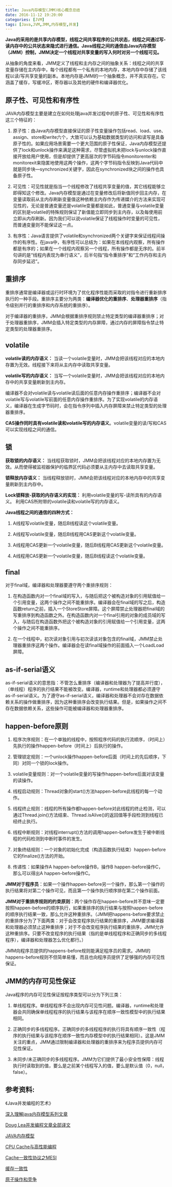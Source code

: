 ```yaml
---
title: Java内存模型(JMM)核心概念总结
date: 2016-11-12 19:20:00
categories: [JVM]
tags: [Java,JVM,JMM,内存模型,并发]
---
```


**Java的采用的是共享内存模型，线程之间共享程序的公共状态，线程之间通过写-读内存中的公共状态来隐式进行通信。Java线程之间的通信由Java内存模型（JMM）控制，JMM决定一个线程对共享变量的写入何时对另一个线程可见。**

从抽象的角度来看，JMM定义了线程和主内存之间的抽象关系：线程之间的共享变量存储在主内存中，每个线程都有一个私有的本地内存，本地内存中存储了该线程以读/写共享变量的副本。本地内存是JMM的一个抽象概念，并不真实存在。它涵盖了缓存，写缓冲区，寄存器以及其他的硬件和编译器优化。

<!--more-->

## 原子性、可见性和有序性

JAVA内存模型主要是建立在如何处理java并发过程中的原子性、可见性和有序性这三个特征的： 
 
1. 原子性：由Java内存模型直接保证的原子性变量操作包括read、load、use、assign、store和write六个，大致可以认为基础数据类型的访问和读写是具备原子性的。如果应用场景需要一个更大范围的原子性保证，Java内存模型还提供了lock和unlock操作来满足这种需求，尽管虚拟机未把lock与unlock操作直接开放给用户使用，但是却提供了更高层次的字节码指令monitorenter和monitorexit来隐匿地使用这两个操作，这两个字节码指令反映到Java代码中就是同步块—synchronized关键字，因此在synchronized块之间的操作也具备原子性。

2. 可见性：可见性就是指当一个线程修改了线程共享变量的值，其它线程能够立即得知这个修改。Java内存模型是通过在变量修改后将新值同步回主内存，在变量读取前从主内存刷新变量值这种依赖主内存作为传递媒介的方法来实现可见性的，无论是普通变量还是volatile变量都是如此，普通变量与volatile变量的区别是volatile的特殊规则保证了新值能立即同步到主内存，以及每使用前立即从内存刷新。因为我们可以说volatile保证了线程操作时变量的可见性，而普通变量则不能保证这一点。

3. 有序性：Java语言提供了volatile和synchronized两个关键字来保证线程间操作的有序性。在java中，有序性可以总结为：如果在本线程内观察，所有操作都是有序的；如果在一个线程内观察另一个线程，所有操作都是无序的。前半句讲的是“线程内表现为串行语义”，后半句指“指令重排序”和“工作内存和主内存同步延迟”。 


## 重排序

重排序通常是编译器或运行时环境为了优化程序性能而采取的对指令进行重新排序执行的一种手段。重排序主要分为两类：**编译器优化的重排序**、**处理器重排序**（指令级别并行的重排序和内存系统的重排序）。

对于编译器的重排序，JMM会根据重排序规则禁止特定类型的编译器重排序；对于处理器重排序，JMM会插入特定类型的内存屏障，通过内存的屏障指令禁止特定类型的处理器重排序。

## volatile

**volatile读的内存语义：**
当读一个volatile变量时，JMM会把该线程对应的本地内存置为无效。线程接下来将从主内存中读取共享变量。

**volatile写的内存语义：**
当写一个volatile变量时，JMM会把该线程对应的本地内存中的共享变量刷新到主内存。

编译器不会对volatile读与volatile读后面的任意内存操作重排序；编译器不会对volatile写与volatile写前面的任意内存操作重排序。为了实现volatile的内存语义，编译器在生成字节码时，会在指令序列中插入内存屏障来禁止特定类型的处理器重排序。

**CAS操作同时具有volatile读和volatile写的内存语义**。volatile变量的读/写和CAS可以实现线程之间的通信。

## 锁

**获取锁的内存语义：**
当线程获取锁时，JMM会把该线程对应的本地内存置为无效。从而使得被监视器保护的临界区代码必须要从主内存中去读取共享变量。

**锁释放内存语义：**
当线程释放锁时，JMM会把该线程对应的本地内存中的共享变量刷新到主内存中。

**Lock锁释放-获取的内存语义的实现：**
利用volatile变量的写-读所具有的内存语义。
利用CAS所附带的volatile读和volatile写的内存语义。

**Java线程之间的通信的四种方式：**

1. A线程写volatile变量，随后B线程读这个volatile变量。

2. A线程写volatile变量，随后B线程用CAS更新这个volatile变量。

3. A线程用CAS更新一个volatile变量，随后B线程用CAS更新这个volatile变量。

4. A线程用CAS更新一个volatile变量，随后B线程读这个volatile变量。

## final

对于final域，编译器和处理器要遵守两个重排序规则：

1. 在构造函数内对一个final域的写入，与随后把这个被构造对象的引用赋值给一个引用变量，这两个操作之间不能重排序。编译器会在final域的写之后，构造函数return之前，插入一个StoreStore屏障。这个屏障禁止处理器把final域的写重排序到构造函数之外。在构造函数内对一个final引用的对象的成员域的写入，与随后在构造函数外把这个被构造对象的引用赋值给一个引用变量，这两个操作之间不能重排序。

2. 在一个线程中，初次读对象引用与初次读该对象包含的final域，JMM禁止处理器重排序这两个操作。编译器会在读final域操作的前面插入一个LoadLoad屏障。

## as-if-serial语义

as-if-serial语义的意思指：不管怎么重排序（编译器和处理器为了提高并行度），（单线程）程序的执行结果不能被改变。编译器，runtime和处理器都必须遵守as-if-serial语义。为了遵守as-if-serial语义，编译器和处理器不会对存在数据依赖关系的操作做重排序，因为这种重排序会改变执行结果。但是，如果操作之间不存在数据依赖关系，这些操作可能被编译器和处理器重排序。

## happen-before原则

1. 程序次序规则：在一个单独的线程中，按照程序代码的执行流顺序，（时间上）先执行的操作happen-before（时间上）后执行的操作。

2. 管理锁定规则：一个unlock操作happen-before后面（时间上的先后顺序，下同）对同一个锁的lock操作。

3. volatile变量规则：对一个volatile变量的写操作happen-before后面对该变量的读操作。

4. 线程启动规则：Thread对象的start()方法happen-before此线程的每一个动作。

5. 线程终止规则：线程的所有操作都happen-before对此线程的终止检测，可以通过Thread.join()方法结束、Thread.isAlive()的返回值等手段检测到线程已经终止执行。

6. 线程中断规则：对线程interrupt()方法的调用happen-before发生于被中断线程的代码检测到中断时事件的发生。

7. 对象终结规则：一个对象的初始化完成（构造函数执行结束）happen-before它的finalize()方法的开始。

8. 传递性：如果操作A happen-before操作B，操作B happen-before操作C，那么可以得出A happen-before操作C。


**JMM对于程序员**：如果一个操作happen-before另一个操作，那么第一个操作的执行结果将对第二个操作可见，而且第一个操作执行顺序排在第二个操作前面。

**JMM对于重排序规则的约束原则**：两个操作存在happen-before并不意味一定要按照happen-before的顺序执行，如果重排序的执行结果与按照happen-before的顺序执行结果一致，那么允许这种重排序。（JMM把happens-before要求禁止的重排序分为了下面两类：对于会改变程序执行结果的重排序，JMM要求编译器和处理器必须禁止这种重排序；对于不会改变程序执行结果的重排序，JMM允许这种重排序。只要不改变程序的执行结果（指的是单线程程序和正确同步的多线程程序），编译器和处理器怎么优化都行。）

JMM向程序员提供的happens-before规则能满足程序员的需求。JMM的happens-before规则不但简单易懂，而且也向程序员提供了足够强的内存可见性保证。

## JMM的内存可见性保证

Java程序的内存可见性保证按程序类型可以分为下列三类：

1. 单线程程序。单线程程序不会出现内存可见性问题。编译器，runtime和处理器会共同确保单线程程序的执行结果与该程序在顺序一致性模型中的执行结果相同。

2. 正确同步的多线程程序。正确同步的多线程程序的执行将具有顺序一致性（程序的执行结果与该程序在顺序一致性内存模型中的执行结果相同）。这是JMM关注的重点，JMM通过限制编译器和处理器的重排序来为程序员提供内存可见性保证。

3. 未同步/未正确同步的多线程程序。JMM为它们提供了最小安全性保障：线程执行时读取到的值，要么是之前某个线程写入的值，要么是默认值（0，null，false）。


## 参考资料:

《Java并发编程的艺术》

[深入理解java内存模型系列文章](http://ifeve.com/java-memory-model-0/)

[Doug Lea并发编程文章全部译文](http://ifeve.com/doug-lea/)

[JAVA内存模型](http://blog.csdn.net/silentbalanceyh/article/details/4661230)

[CPU Cache与高性能编程](http://geek.csdn.net/news/detail/114619)

[Cache一致性协议之MESI](http://blog.csdn.net/muxiqingyang/article/details/6615199)

[缓存一致性](http://www.infoq.com/cn/articles/cache-coherency-primer/)

[原子操作和竞争](http://www.infoq.com/cn/articles/atomic-operations-and-contention)